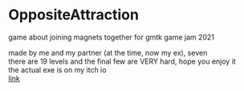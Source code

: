 # OppositeAttraction
game about joining magnets together for gmtk game jam 2021

made by me and my partner  (at the time, now my ex), seven<br>
there are 19 levels and the final few are VERY hard, hope you enjoy it<br>
the actual exe is on my itch io<br>
[link](https://itch.io/jam/gmtk-2021/rate/1083230)

